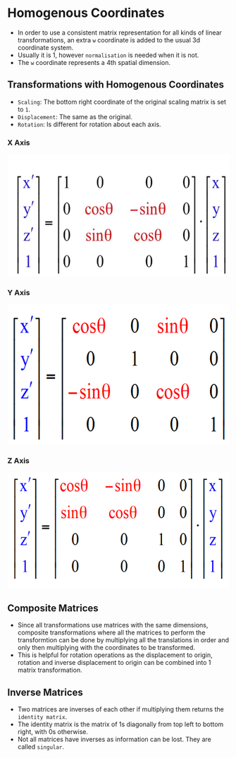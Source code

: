 # Homogenous Coordinates

* In order to use a consistent matrix representation for all kinds of linear transformations, an extra `w` coordinate is added to the usual 3d coordinate system.
* Usually it is 1, however `normalisation` is needed when it is not.
* The `w` coordinate represents a 4th spatial dimension.

## Transformations with Homogenous Coordinates
* `Scaling`: The bottom right coordinate of the original scaling matrix is set to `1`.
* `Displacement`: The same as the original. 
* `Rotation`: Is different for rotation about each axis.

### X Axis
![Rotation Homogenous](../img/rotation_homogenous_x_axis.png)
### Y Axis
![Y Axis Rotation](../img/rotation_homogenous_y_axis.png)
### Z Axis
![](../img/rotation_homogenous_z_axis.png)
## Composite Matrices
* Since all transformations use matrices with the same dimensions, composite transformations where all the matrices to perform the transformtion can be done by multiplying all the translations in order and only then multiplying with the coordinates to be transformed.
* This is helpful for rotation operations as the displacement to origin, rotation and inverse displacement to origin can be combined into 1 matrix transformation.

## Inverse Matrices
* Two matrices are inverses of each other if multiplying them returns the `identity matrix`.
* The identity matrix is the matrix of 1s diagonally from top left to bottom right, with 0s otherwise.
* Not all matrices have inverses as information can be lost. They are called `singular`.